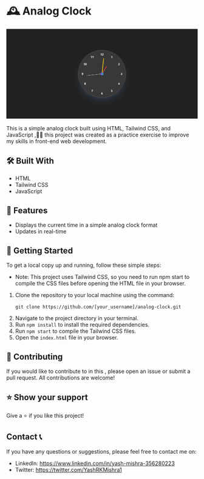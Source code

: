 
# 🕰️ Analog Clock

<img src="./Screenshot (280).png">

This is a simple analog clock built using HTML, Tailwind CSS, and JavaScript ,👨‍💻 this project was created as a practice exercise to improve my skills in front-end web development.

## 🛠️ Built With

* HTML
* Tailwind CSS
* JavaScript


## 🎨 Features

* Displays the current time in a simple analog clock format
* Updates in real-time


## 🚀 Getting Started

To get a local copy up and running, follow these simple steps:

-   Note: This project uses Tailwind CSS, so you need to run npm start to compile the CSS files before opening the HTML file in your browser.

1. Clone the repository to your local machine using the command:
   ```
   git clone https://github.com/[your_username]/analog-clock.git
   ```
2. Navigate to the project directory in your terminal.
3. Run `npm install` to install the required dependencies.
4. Run `npm start` to compile the Tailwind CSS files.
5. Open the `index.html` file in your browser.


## 🤝 Contributing

If you would like to contribute to in this , please open an issue or submit a pull request. All contributions are welcome!


## ⭐️ Show your support

Give a ⭐️ if you like this project!


## Contact 📞

If you have any questions or suggestions, please feel free to contact me on:

- LinkedIn: https://www.linkedin.com/in/yash-mishra-356280223
- Twitter: https://twitter.com/YashRKMishra1

